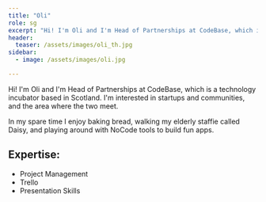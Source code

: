 ```yaml
---
title: "Oli"
role: sg
excerpt: "Hi! I'm Oli and I'm Head of Partnerships at CodeBase, which is a technology incubator based in Scotland."
header:
  teaser: /assets/images/oli_th.jpg
sidebar:
  - image: /assets/images/oli.jpg

---
```

Hi! I'm Oli and I'm Head of Partnerships at CodeBase, which is a technology incubator based in Scotland. I'm interested in startups and communities, and the area where the two meet. 

In my spare time I enjoy baking bread, walking my elderly staffie called Daisy, and playing around with NoCode tools to build fun apps. 

## Expertise:

* Project Management
* Trello
* Presentation Skills